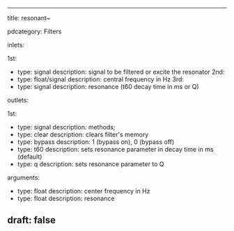 --- 


title: resonant~

pdcategory: Filters

inlets:

  1st:
  - type: signal
    description: signal to be filtered or excite the resonator
  2nd:
  - type: float/signal
    description: central frequency in Hz
  3rd:
  - type: signal
    description: resonance (t60 decay time in ms or Q)

outlets:

  1st:
  - type: signal
    description: methods;
  - type: clear
    description: clears filter's memory
  - type: bypass <float>
    description: 1 (bypass on), 0 (bypass off)
  - type: t60
    description: sets resonance parameter in decay time in ms (default)
  - type: q
    description: sets resonance parameter to Q

arguments:
  - type: float
    description: center frequency in Hz
  - type: float
    description: resonance





draft: false
---
